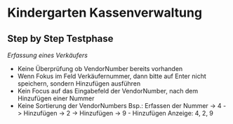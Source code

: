 # Kindergarten Kassenverwaltung

## Step by Step Testphase
*Erfassung eines Verkäufers*
- Keine Überprüfung ob VendorNumber bereits vorhanden
- Wenn Fokus im Feld Verkäufernummer, dann bitte auf Enter nicht speichern, sondern Hinzufügen
  ausführen
- Kein Focus auf das Eingabefeld der VendorNumber, nach dem Hinzufügen einer Nummer
- Keine Sortierung der VendorNumbers
  Bsp.: Erfassen der Nummer -> 4 -> Hinzufügen -> 2 -> Hinzufügen -> 9 - Hinzufügen
  Anzeige: 4, 2, 9